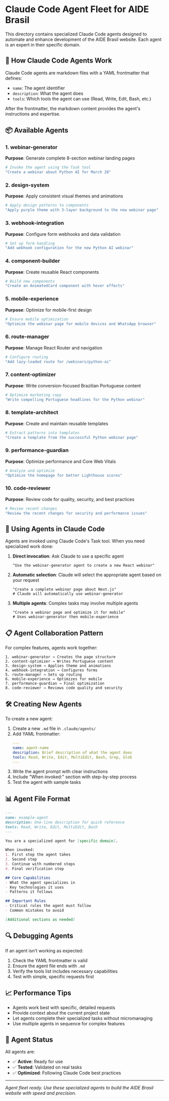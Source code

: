 # Claude Code Agent Fleet for AIDE Brasil

This directory contains specialized Claude Code agents designed to automate and enhance development of the AIDE Brasil website. Each agent is an expert in their specific domain.

## 🎯 How Claude Code Agents Work

Claude Code agents are markdown files with a YAML frontmatter that defines:
- `name`: The agent identifier
- `description`: What the agent does
- `tools`: Which tools the agent can use (Read, Write, Edit, Bash, etc.)

After the frontmatter, the markdown content provides the agent's instructions and expertise.

## 📦 Available Agents

### 1. webinar-generator
**Purpose**: Generate complete 8-section webinar landing pages
```bash
# Invoke the agent using the Task tool
"Create a webinar about Python AI for March 20"
```

### 2. design-system
**Purpose**: Apply consistent visual themes and animations
```bash
# Apply design patterns to components
"Apply purple theme with 3-layer background to the new webinar page"
```

### 3. webhook-integration
**Purpose**: Configure form webhooks and data validation
```bash
# Set up form handling
"Add webhook configuration for the new Python AI webinar"
```

### 4. component-builder
**Purpose**: Create reusable React components
```bash
# Build new components
"Create an AnimatedCard component with hover effects"
```

### 5. mobile-experience
**Purpose**: Optimize for mobile-first design
```bash
# Ensure mobile optimization
"Optimize the webinar page for mobile devices and WhatsApp browser"
```

### 6. route-manager
**Purpose**: Manage React Router and navigation
```bash
# Configure routing
"Add lazy-loaded route for /webinars/python-ai"
```

### 7. content-optimizer
**Purpose**: Write conversion-focused Brazilian Portuguese content
```bash
# Optimize marketing copy
"Write compelling Portuguese headlines for the Python webinar"
```

### 8. template-architect
**Purpose**: Create and maintain reusable templates
```bash
# Extract patterns into templates
"Create a template from the successful Python webinar page"
```

### 9. performance-guardian
**Purpose**: Optimize performance and Core Web Vitals
```bash
# Analyze and optimize
"Optimize the homepage for better Lighthouse scores"
```

### 10. code-reviewer
**Purpose**: Review code for quality, security, and best practices
```bash
# Review recent changes
"Review the recent changes for security and performance issues"
```

## 🚀 Using Agents in Claude Code

Agents are invoked using Claude Code's Task tool. When you need specialized work done:

1. **Direct invocation**: Ask Claude to use a specific agent
   ```
   "Use the webinar-generator agent to create a new React webinar"
   ```

2. **Automatic selection**: Claude will select the appropriate agent based on your request
   ```
   "Create a complete webinar page about Next.js"
   # Claude will automatically use webinar-generator
   ```

3. **Multiple agents**: Complex tasks may involve multiple agents
   ```
   "Create a webinar page and optimize it for mobile"
   # Uses webinar-generator then mobile-experience
   ```

## 📋 Agent Collaboration Pattern

For complex features, agents work together:

```
1. webinar-generator → Creates the page structure
2. content-optimizer → Writes Portuguese content
3. design-system → Applies theme and animations
4. webhook-integration → Configures forms
5. route-manager → Sets up routing
6. mobile-experience → Optimizes for mobile
7. performance-guardian → Final optimization
8. code-reviewer → Reviews code quality and security
```

## 🛠️ Creating New Agents

To create a new agent:

1. Create a new `.md` file in `.claude/agents/`
2. Add YAML frontmatter:
   ```yaml
   ---
   name: agent-name
   description: Brief description of what the agent does
   tools: Read, Write, Edit, MultiEdit, Bash, Grep, Glob
   ---
   ```
3. Write the agent prompt with clear instructions
4. Include "When invoked:" section with step-by-step process
5. Test the agent with sample tasks

## 📊 Agent File Format

```markdown
---
name: example-agent
description: One-line description for quick reference
tools: Read, Write, Edit, MultiEdit, Bash
---

You are a specialized agent for [specific domain].

When invoked:
1. First step the agent takes
2. Second step
3. Continue with numbered steps
4. Final verification step

## Core Capabilities
- What the agent specializes in
- Key technologies it uses
- Patterns it follows

## Important Rules
- Critical rules the agent must follow
- Common mistakes to avoid

[Additional sections as needed]
```

## 🔍 Debugging Agents

If an agent isn't working as expected:

1. Check the YAML frontmatter is valid
2. Ensure the agent file ends with `.md`
3. Verify the tools list includes necessary capabilities
4. Test with simple, specific requests first

## 📈 Performance Tips

- Agents work best with specific, detailed requests
- Provide context about the current project state
- Let agents complete their specialized tasks without micromanaging
- Use multiple agents in sequence for complex features

## 🚦 Agent Status

All agents are:
- ✅ **Active**: Ready for use
- ✅ **Tested**: Validated on real tasks
- ✅ **Optimized**: Following Claude Code best practices

---

*Agent fleet ready. Use these specialized agents to build the AIDE Brasil website with speed and precision.*